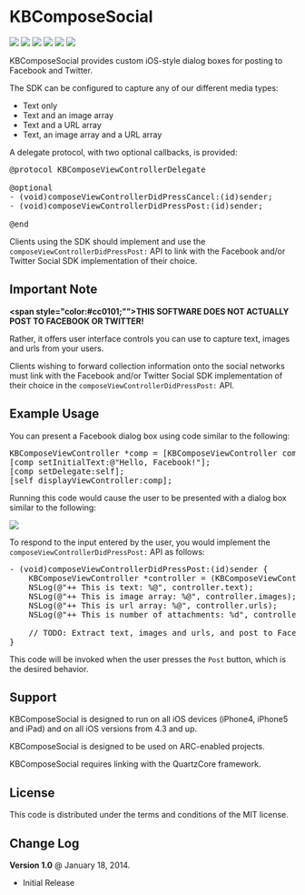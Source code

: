 KBComposeSocial
===============

<img src="http://farm3.staticflickr.com/2865/12026010826_17db305edc_n.jpg" /> <img src="http://farm6.staticflickr.com/5542/12025580854_4aa172efb6_n.jpg" />
<img src="http://farm6.staticflickr.com/5492/12025528914_97b1b11047_n.jpg" /> <img src="http://farm8.staticflickr.com/7365/12026184016_55f5dce081_n.jpg" />
<img src="http://farm4.staticflickr.com/3767/12026010476_6d1d6e2f70_n.jpg" /> <img src="http://farm6.staticflickr.com/5511/12025342805_1c82f71931_n.jpg" />

KBComposeSocial provides custom iOS-style dialog boxes for posting to Facebook and Twitter.

The SDK can be configured to capture any of our different media types:

<ul>
<li>Text only</li>
<li>Text and an image array</li>
<li>Text and a URL array</li>
<li>Text, an image array and a URL array</li>
</ul>

A delegate protocol, with two optional callbacks, is provided:

<pre>
@protocol KBComposeViewControllerDelegate <NSObject>

@optional
- (void)composeViewControllerDidPressCancel:(id)sender;
- (void)composeViewControllerDidPressPost:(id)sender;

@end
</pre>

Clients using the SDK should implement and use the <code>composeViewControllerDidPressPost:</code> API to link with the Facebook and/or Twitter Social SDK implementation of their choice.

Important Note
-------------- 

<b><span style="color:#cc0101;"">THIS SOFTWARE DOES NOT ACTUALLY POST TO FACEBOOK OR TWITTER!</span></b>

Rather, it offers user interface controls you can use to capture text, images and urls from your users.

Clients wishing to forward collection information onto the social networks must link with the Facebook and/or Twitter Social SDK implementation of their choice in the <code>composeViewControllerDidPressPost:</code> API.

Example Usage 
------------- 

You can present a Facebook dialog box using code similar to the following:

<pre>
KBComposeViewController *comp = [KBComposeViewController composeViewControllerForServiceType:KBServiceTypeFacebook];
[comp setInitialText:@"Hello, Facebook!"];
[comp setDelegate:self];
[self displayViewController:comp];
</pre>

Running this code would cause the user to be presented with a dialog box similar to the following:

<img src="http://farm4.staticflickr.com/3828/12024234055_3785c07817.jpg" />

To respond to the input entered by the user, you would implement the <code>composeViewControllerDidPressPost:</code> API as follows:

<pre>
- (void)composeViewControllerDidPressPost:(id)sender {
    KBComposeViewController *controller = (KBComposeViewController*)sender;
    NSLog(@"++ This is text: %@", controller.text);
    NSLog(@"++ This is image array: %@", controller.images);
    NSLog(@"++ This is url array: %@", controller.urls);
    NSLog(@"++ This is number of attachments: %d", controller.attachmentsCount);

    // TODO: Extract text, images and urls, and post to Facebook/Twitter using your SDK
}
</pre>

This code will be invoked when the user presses the <code>Post</code> button, which is the desired behavior.

Support
------- 

KBComposeSocial is designed to run on all iOS devices (iPhone4, iPhone5 and iPad) and on all iOS versions from 4.3 and up.

KBComposeSocial is designed to be used on ARC-enabled projects.

KBComposeSocial requires linking with the QuartzCore framework.

License
------- 

This code is distributed under the terms and conditions of the MIT license.

Change Log
---------- 

<b>Version 1.0</b> @ January 18, 2014.

<ul>
<li>Initial Release</li>
</ul>